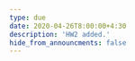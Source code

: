 ```yaml
---
type: due
date: 2020-04-26T8:00:00+4:30
description: 'HW2 added.'
hide_from_announcments: false
---
```

